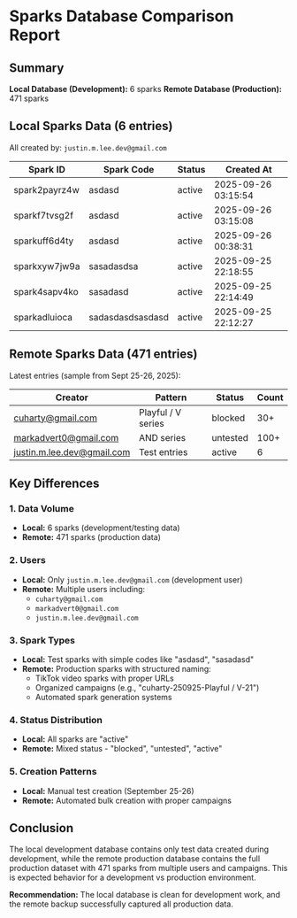# Sparks Database Comparison Report

## Summary

**Local Database (Development):** 6 sparks
**Remote Database (Production):** 471 sparks

## Local Sparks Data (6 entries)
All created by: `justin.m.lee.dev@gmail.com`

| Spark ID | Spark Code | Status | Created At |
|----------|------------|--------|------------|
| spark2payrz4w | asdasd | active | 2025-09-26 03:15:54 |
| sparkf7tvsg2f | asdasd | active | 2025-09-26 03:15:08 |
| sparkuff6d4ty | asdasd | active | 2025-09-26 00:38:31 |
| sparkxyw7jw9a | sasadasdsa | active | 2025-09-25 22:18:55 |
| spark4sapv4ko | sasadasd | active | 2025-09-25 22:14:49 |
| sparkadluioca | sadasdasdsasdasd | active | 2025-09-25 22:12:27 |

## Remote Sparks Data (471 entries)
Latest entries (sample from Sept 25-26, 2025):

| Creator | Pattern | Status | Count |
|---------|---------|--------|-------|
| cuharty@gmail.com | Playful / V series | blocked | 30+ |
| markadvert0@gmail.com | AND series | untested | 100+ |
| justin.m.lee.dev@gmail.com | Test entries | active | 6 |

## Key Differences

### 1. **Data Volume**
- **Local:** 6 sparks (development/testing data)
- **Remote:** 471 sparks (production data)

### 2. **Users**
- **Local:** Only `justin.m.lee.dev@gmail.com` (development user)
- **Remote:** Multiple users including:
  - `cuharty@gmail.com`
  - `markadvert0@gmail.com`
  - `justin.m.lee.dev@gmail.com`

### 3. **Spark Types**
- **Local:** Test sparks with simple codes like "asdasd", "sasadasd"
- **Remote:** Production sparks with structured naming:
  - TikTok video sparks with proper URLs
  - Organized campaigns (e.g., "cuharty-250925-Playful / V-21")
  - Automated spark generation systems

### 4. **Status Distribution**
- **Local:** All sparks are "active"
- **Remote:** Mixed status - "blocked", "untested", "active"

### 5. **Creation Patterns**
- **Local:** Manual test creation (September 25-26)
- **Remote:** Automated bulk creation with proper campaigns

## Conclusion

The local development database contains only test data created during development, while the remote production database contains the full production dataset with 471 sparks from multiple users and campaigns. This is expected behavior for a development vs production environment.

**Recommendation:** The local database is clean for development work, and the remote backup successfully captured all production data.